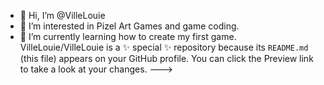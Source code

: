 - 👋 Hi, I’m @VilleLouie
- 👀 I’m interested in Pizel Art Games and game coding.
- 🌱 I’m currently learning how to create my first game.
VilleLouie/VilleLouie is a ✨ special ✨ repository because its `README.md` (this file) appears on your GitHub profile.
You can click the Preview link to take a look at your changes.
--->
